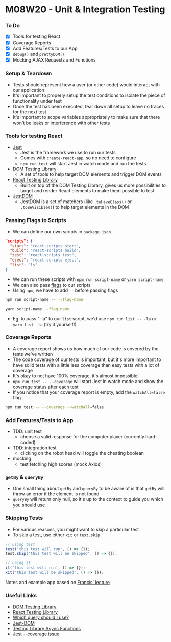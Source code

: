 # M08W20 - Unit & Integration Testing

### To Do

- [x] Tools for testing React
- [x] Coverage Reports
- [x] Add Features/Tests to our App
- [x] `debug()` and `prettyDOM()`
- [x] Mocking AJAX Requests and Functions

### Setup & Teardown

- Tests should represent how a user (or other code) would interact with our application
- It's important to properly setup the test conditions to isolate the piece of functionality under test
- Once the test has been executed, tear down all setup to leave no traces for the next test
- It's important to scope variables appropriately to make sure that there won't be leaks or interference with other tests

### Tools for testing React

- [Jest](https://jestjs.io/)
  - Jest is the framework we use to run our tests
  - Comes with `create-react-app`, so no need to configure
  - `npm run test` will start Jest in watch mode and run the tests
- [DOM Testing Library](https://testing-library.com/docs/dom-testing-library/intro)
  - A set of tools to help target DOM elements and trigger DOM events
- [React Testing Library](https://testing-library.com/docs/react-testing-library/intro)
  - Built on top of the DOM Testing Library, gives us more possibilities to target and render React elements to make them possible to test
- [JestDOM](https://github.com/testing-library/jest-dom)
  - JestDOM is a set of matchers (like `.toHaveClass()` or `.toBeVisible()`) to help target elements in the DOM

### Passing Flags to Scripts

- We can define our own scripts in `package.json`

```json
"scripts": {
  "start": "react-scripts start",
  "build": "react-scripts build",
  "test": "react-scripts test",
  "eject": "react-scripts eject",
  "list": "ls"
}
```

- We can run these scripts with `npm run script-name` or `yarn script-name`
- We can also pass [flags](https://gobyexample.com/command-line-flags) to our scripts
- Using `npm`, we have to add `--` before passing flags

```bash
npm run script-name -- --flag-name

yarn script-name --flag-name
```

- Eg. to pass "-la" to our `list` script, we'd use `npm run list -- -la` or `yarn list -la` (try it yourself!)

### Coverage Reports

- A coverage report shows us how much of our code is covered by the tests we've written
- The code coverage of our tests is important, but it's more important to have solid tests with a little less coverage than easy tests with a lot of coverage
- It's okay to not have 100% coverage, it's almost impossible!
- `npm run test -- --coverage` will start Jest in watch mode and show the coverage status after each test
- If you notice that your coverage report is empty, add the `watchAll=false` flag

```bash
npm run test -- --coverage --watchAll=false
```

### Add Features/Tests to App

- TDD: unit test
  - choose a valid response for the computer player (currently hard-coded)
- TDD: integration test
  - clicking on the robot head will toggle the cheating boolean
- mocking
  - test fetching high scores (mock Axios)

### `getBy` & `queryBy`

- One small thing about `getBy` and `queryBy` to be aware of is that `getBy` will throw an error if the element is not found
- `queryBy` will return only null, so it's up to the context to guide you which you should use

### Skipping Tests

- For various reasons, you might want to skip a particular test
- To skip a test, use either `xit` or `test.skip`

```js
// using test
test('this test will run', () => {});
test.skip('this test will be skipped', () => {});

// using it
it('this test will run', () => {});
xit('this test will be skipped', () => {});
```

Notes and example app based on [Francis' lecture](https://github.com/FrancisBourgouin/lhl-12-w8d1)

### Useful Links

- [DOM Testing Library](https://testing-library.com/docs/dom-testing-library/intro)
- [React Testing Library](https://testing-library.com/docs/react-testing-library/intro)
- [Which query should I use?](https://testing-library.com/docs/guide-which-query)
- [Jest-DOM](https://github.com/testing-library/jest-dom)
- [Testing Library Async Functions](https://testing-library.com/docs/dom-testing-library/api-async)
- [Jest --coverage issue](https://github.com/facebook/jest/issues/9723)
